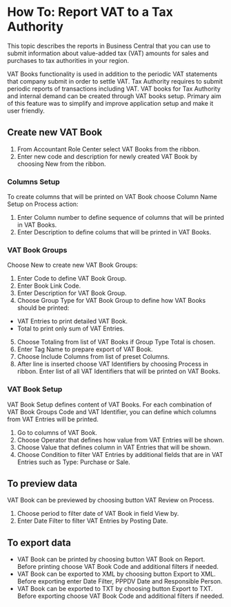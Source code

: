 # How To: Report VAT to a Tax Authority

This topic describes the reports in Business Central that you can use to submit information about value-added tax (VAT) amounts for sales and purchases to tax authorities in your region. 

VAT Books functionality is used in addition to the periodic VAT statements that company submit in order to settle VAT. Tax Authority requires to submit periodic reports of transactions including VAT. VAT books for Tax Authority and internal demand can be created through VAT books setup. Primary aim of this feature was to simplify and improve application setup and make it user friendly.

## Create new VAT Book

1. From Accountant Role Center select VAT Books from the ribbon. 
2. Enter new code and description for newly created VAT Book by choosing New from the ribbon.

### Columns Setup
To create columns that will be printed on VAT Book choose Column Name Setup on Process action:
1. Enter Column number to define sequence of columns that will be printed in VAT Books.
2. Enter Description to define colums that will be printed in VAT Books.

### VAT Book Groups
Choose New to create new VAT Book Groups:
1. Enter Code to define VAT Book Group.
2. Enter Book Link Code.
3. Enter Description for VAT Book Group.
4. Choose Group Type for VAT Book Group to define how VAT Books should be printed:
- VAT Entries to print detailed VAT Book.
- Total to print only sum of VAT Entries.
5. Choose Totaling from list of VAT Books if Group Type Total is chosen.
6. Enter Tag Name to prepare export of VAT Book.
7. Choose Include Columns from list of preset Columns.
8. After line is inserted choose VAT Identifiers by choosing Process in ribbon. Enter list of all VAT Identifiers that will be printed on VAT Books.

### VAT Book Setup
VAT Book Setup defines content of VAT Books. For each combination of VAT Book Groups Code and VAT Identifier, you can define which columns from VAT Entries will be printed.
1. Go to columns of VAT Book.
2. Choose Operator that defines how value from VAT Entries will be shown.
3. Choose Value that defines column in VAT Entries that will be shown.
4. Choose Condition to filter VAT Entries by additional fields that are in VAT Entries such as Type: Purchase or Sale.

## To preview data
VAT Book can be previewed by choosing button VAT Review on Process.
1. Choose period to filter date of VAT Book in field View by.
2. Enter Date Filter to filter VAT Entries by Posting Date.

## To export data
- VAT Book can be printed by choosing button VAT Book on Report. Before printing choose VAT Book Code and additional filters if needed.
- VAT Book can be exported to XML by choosing button Export to XML. Before exporting enter Date Filter, PPPDV Date and Responsible Person.
- VAT Book can be exported to TXT by choosing button Export to TXT. Before exporting choose VAT Book Code and additional filters if needed.
